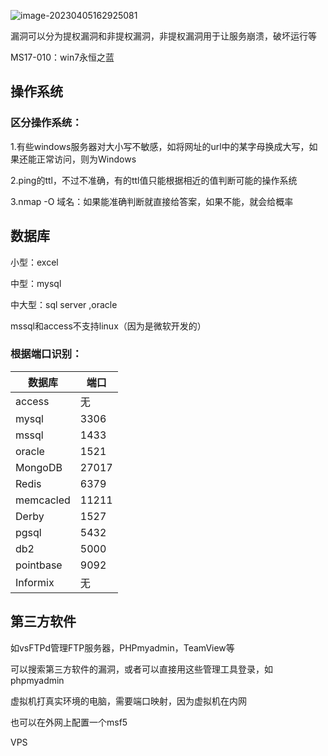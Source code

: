 ![image-20230405162925081](E:\AppData\Roaming\Typora\typora-user-images\image-20230405162925081.png)

漏洞可以分为提权漏洞和非提权漏洞，非提权漏洞用于让服务崩溃，破坏运行等

MS17-010：win7永恒之蓝

## 操作系统

### 区分操作系统：

1.有些windows服务器对大小写不敏感，如将网址的url中的某字母换成大写，如果还能正常访问，则为Windows

2.ping的ttl，不过不准确，有的ttl值只能根据相近的值判断可能的操作系统

3.nmap -O 域名：如果能准确判断就直接给答案，如果不能，就会给概率

## 数据库

小型：excel

中型：mysql

中大型：sql server ,oracle

mssql和access不支持linux（因为是微软开发的）

### 根据端口识别：

| 数据库    | 端口  |
| --------- | ----- |
| access    | 无    |
| mysql     | 3306  |
| mssql     | 1433  |
| oracle    | 1521  |
| MongoDB   | 27017 |
| Redis     | 6379  |
| memcacled | 11211 |
| Derby     | 1527  |
| pgsql     | 5432  |
| db2       | 5000  |
| pointbase | 9092  |
| Informix  | 无    |

## 第三方软件

如vsFTPd管理FTP服务器，PHPmyadmin，TeamView等

可以搜索第三方软件的漏洞，或者可以直接用这些管理工具登录，如phpmyadmin



虚拟机打真实环境的电脑，需要端口映射，因为虚拟机在内网

也可以在外网上配置一个msf5



VPS